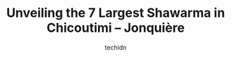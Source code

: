 ---
layout: ampstory
image: https://i0.wp.com/www.auto.or.id/wp-content/uploads/2023/06/subway-0-chicoutimi-jonquic3a8re-1686327492.jpeg?resize=640,853
author: techidn
featured: false
description: Chicoutimi – Jonquière, Quebec, Canada is a haven for Shawarma enthusiasts, boasting an impressive array of 7 top-notch establishments. Whether youre a seasoned connoisseur or simply cur
title: Unveiling the 7 Largest Shawarma in Chicoutimi – Jonquière
cover:
   title: Unveiling the 7 Largest Shawarma in Chicoutimi – Jonquière
   subtitle: AUTO.OR.ID
   background: https://www.auto.or.id/wp-content/uploads/2023/06/subway-0-chicoutimi-jonquic3a8re-1686327492.jpeg

pages: 
 - layout: thirds
   top: <h1>#1 Restaurant Le Smokey</h1>
   bottom: "<p>BBQ selection was very nice.  Smoked meats were sweet tasting and well presented.  Sucre pie was heavenly.</p>"
   background: https://www.auto.or.id/wp-content/uploads/2023/06/subway-1-chicoutimi-jonquic3a8re-1686327493.jpeg
   backgroundblur: true
 - layout: thirds
   top: <h1>#2 Toujours Mikes</h1>
   bottom: "<p>425 Rue Racine E, Saguenay, QC G7H 1T5, Canada</p>"
   background: https://www.auto.or.id/wp-content/uploads/2023/06/subway-2-chicoutimi-jonquic3a8re-1686327494.jpeg
   cta:
      link: https://www.auto.or.id/unveiling-the-7-largest-shawarma-in-chicoutimi-jonquiere/
      text: Unveiling the 7 Largest Shawarma in Chicoutimi – Jonquière
 - layout: thirds
   top: <h1>#3 Bistro Café Summum - Chicoutimi</h1>
   bottom: "<p>250 Rue Racine E, Chicoutimi, QC G7H 1R9, Canada</p>"
   background: https://images.unsplash.com/photo-1525609004556-c46c7d6cf023?ixlib=rb-4.0.3&ixid=MnwxMjA3fDB8MHxwaG90by1wYWdlfHx8fGVufDB8fHx8&auto=format&fit=crop&w=640&h=853&q=80
   cta:
      link: https://www.auto.or.id/unveiling-the-7-largest-shawarma-in-chicoutimi-jonquiere/
      text: Unveiling the 7 Largest Shawarma in Chicoutimi – Jonquière
 - layout: thirds
   top: <h1>#4 Subway</h1>
   bottom: "<p>1500 Bd Saint-Paul, Chicoutimi, QC G7H 5R5, Canada</p>"
   background: https://images.unsplash.com/photo-1597220669155-4a3e59232dc9?ixlib=rb-4.0.3&ixid=MnwxMjA3fDB8MHxwaG90by1wYWdlfHx8fGVufDB8fHx8&auto=format&fit=crop&w=640&h=853&q=80
   cta:
      link: https://www.auto.or.id/unveiling-the-7-largest-shawarma-in-chicoutimi-jonquiere/
      text: Unveiling the 7 Largest Shawarma in Chicoutimi – Jonquière
 - layout: thirds
   top: <h1>#5 Restaurant Bouffe et Plus Ste-Genevieve & Dépanneur</h1>
   bottom: "<p>884 Boul. Sainte-Geneviève, Chicoutimi, QC G7G 2G2, Canada</p>"
   background: https://images.unsplash.com/photo-1627108258868-c2834cb1f250?ixlib=rb-4.0.3&ixid=MnwxMjA3fDB8MHxwaG90by1wYWdlfHx8fGVufDB8fHx8&auto=format&fit=crop&w=640&h=853&q=80
   cta:
      link: https://www.auto.or.id/unveiling-the-7-largest-shawarma-in-chicoutimi-jonquiere/
      text: Unveiling the 7 Largest Shawarma in Chicoutimi – Jonquière
 - layout: thirds
   top: <h1>#6 Subway</h1>
   bottom: "<p>180 Rue Racine E, Chicoutimi, QC G7H 1R7, Canada</p>"
   background: https://images.unsplash.com/photo-1574786577759-aebe09a843c6?ixlib=rb-4.0.3&ixid=MnwxMjA3fDB8MHxwaG90by1wYWdlfHx8fGVufDB8fHx8&auto=format&fit=crop&w=640&h=853&q=80
   cta:
      link: https://www.auto.or.id/unveiling-the-7-largest-shawarma-in-chicoutimi-jonquiere/
      text: Unveiling the 7 Largest Shawarma in Chicoutimi – Jonquière
 - layout: thirds
   top: <h1>#7 Subway</h1>
   bottom: "<p>1120 Bd Talbot, Chicoutimi, QC G7H 7R2, Canada</p>"
   background: https://images.unsplash.com/photo-1610684003787-d6a8c36b8547?ixlib=rb-4.0.3&ixid=MnwxMjA3fDB8MHxwaG90by1wYWdlfHx8fGVufDB8fHx8&auto=format&fit=crop&w=640&h=853&q=80
   cta:
      link: https://www.auto.or.id/unveiling-the-7-largest-shawarma-in-chicoutimi-jonquiere/
      text: Unveiling the 7 Largest Shawarma in Chicoutimi – Jonquière
 - layout: thirds
   middle: Continue reading...
   background: https://images.unsplash.com/photo-1653047256226-5abbfa82f1d7?ixlib=rb-4.0.3&ixid=MnwxMjA3fDB8MHxwaG90by1wYWdlfHx8fGVufDB8fHx8&auto=format&fit=crop&w=640&h=853&q=80
   cta:
      link: https://www.auto.or.id/unveiling-the-7-largest-shawarma-in-chicoutimi-jonquiere/
      text: Unveiling the 7 Largest Shawarma in Chicoutimi – Jonquière

---
